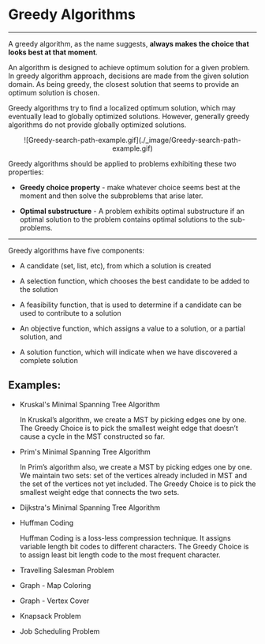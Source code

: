 # Greedy Algorithms
---

A greedy algorithm, as the name suggests, **always makes the choice that looks best at that moment**.

An algorithm is designed to achieve optimum solution for a given problem. In greedy algorithm approach, decisions are made from the given solution domain. As being greedy, the closest solution that seems to provide an optimum solution is chosen.

Greedy algorithms try to find a localized optimum solution, which may eventually lead to globally optimized solutions. However, generally greedy algorithms do not provide globally optimized solutions.

<center>
![Greedy-search-path-example.gif](./_image/Greedy-search-path-example.gif)
</center>
 
Greedy algorithms should be applied to problems exhibiting these two properties:

- **Greedy choice property** - make whatever choice seems best at the moment and then solve the subproblems that arise later.

- **Optimal substructure** - A problem exhibits optimal substructure if an optimal solution to the problem contains optimal solutions to the sub-problems.


 
---

Greedy algorithms have five components:

- A candidate (set, list, etc), from which a solution is created

- A selection function, which chooses the best candidate to be added to the solution

- A feasibility function, that is used to determine if a candidate can be used to contribute to a solution

- An objective function, which assigns a value to a solution, or a partial solution, and

- A solution function, which will indicate when we have discovered a complete solution


Examples:
---

- Kruskal's Minimal Spanning Tree Algorithm

	In Kruskal’s algorithm, we create a MST by picking edges one by one. The Greedy Choice is to pick the smallest weight edge that doesn’t cause a cycle in the MST constructed so far.

- Prim's Minimal Spanning Tree Algorithm
	
	In Prim’s algorithm also, we create a MST by picking edges one by one. We maintain two sets: set of the vertices already included in MST and the set of the vertices not yet included. The Greedy Choice is to pick the smallest weight edge that connects the two sets.	

- Dijkstra's Minimal Spanning Tree Algorithm

- Huffman Coding

	Huffman Coding is a loss-less compression technique. It assigns variable length bit codes to different characters. The Greedy Choice is to assign least bit length code to the most frequent character.

- Travelling Salesman Problem

- Graph - Map Coloring

- Graph - Vertex Cover

- Knapsack Problem

- Job Scheduling Problem